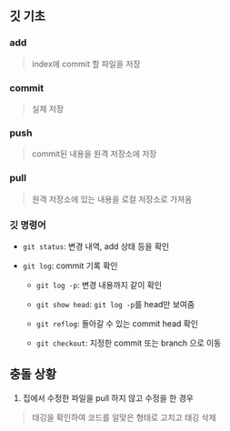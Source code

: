## 깃 기초

### add
> index에 commit 할 파일을 저장

### commit
> 실제 저장

### push
> commit된 내용을 원격 저장소에 저장

### pull
>원격 저장소에 있는 내용을 로컬 저장소로 가져옴

### 깃 명령어

* `git status`: 변경 내역, add 상태 등을 확인

* `git log`: commit 기록 확인
    * `git log -p`: 변경 내용까지 같이 확인

    * `git show head`: `git log -p`를 head만 보여줌

    * `git reflog`: 돌아갈 수 있는 commit head 확인

    * `git checkout`: 지정한 commit 또는 branch 으로 이동 

## 충돌 상황

1. 집에서 수정한 파일을 pull 하지 않고 수정을 한 경우
> 태깅을 확인하여 코드를 알맞은 형태로 고치고 태깅 삭제
